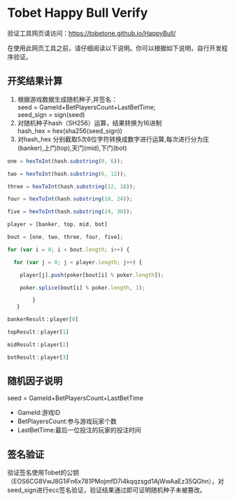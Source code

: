 # Tobet Happy Bull Verify

验证工具网页请访问：https://tobetone.github.io/HappyBull/

在使用此网页工具之前，请仔细阅读以下说明。你可以根据如下说明，自行开发程序验证。
## 开奖结果计算
  1. 根据游戏数据生成随机种子,并签名：  
    seed = GameId+BetPlayersCount+LastBetTime;  
    seed_sign = sign(seed)  
  2. 对随机种子hash（SH256）运算，结果转换为16进制  
    hash_hex = hex(sha256(seed_sign)) 
  3. 对hash_hex 分别截取5次6位字符转换成数字进行运算,每次进行分为庄(banker),上门(top),天门(mid),下门(bot)
  
```javascript
one = hexToInt(hash.substring(0, 6));

two = hexToInt(hash.substring(6, 12));

three = hexToInt(hash.substring(12, 18));

four = hexToInt(hash.substring(18, 24));

five = hexToInt(hash.substring(24, 30));

player = [banker, top, mid, bot]

bout = [one, two, three, four, five];

for (var i = 0; i < bout.length; i++) {

  for (var j = 0; j < player.length; j++) {

    player[j].push(poker[bout[i] % poker.length]);

    poker.splice(bout[i] % poker.length, 1);

        }
   }

bankerResult：player[0]

topResult：player[1]

midResult：player[2]

botResult：player[3]
```
## 随机因子说明
   seed = GameId+BetPlayersCount+LastBetTime
*  GameId:游戏ID
*  BetPlayersCount:参与游戏玩家个数
*  LastBetTime:最后一位投注的玩家的投注时间
## 签名验证
   验证签名使用Tobet的公钥（EOS6CG8VwJ8G1iFn6x781PMojmfD7i4kqqzsgd1AjWwAaEz35QGhn），对seed_sign进行ecc签名验证，验证结果通过即可证明随机种子未被篡改。

